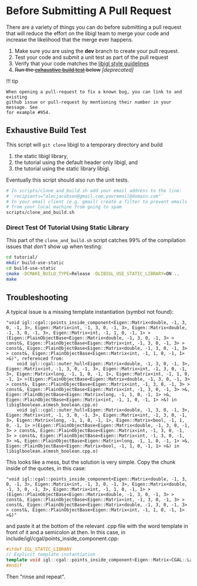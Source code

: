 # Before Submitting A Pull Request

There are a variety of things you can do before submitting a pull request that
will reduce the effort on the libigl team to merge your code and increase the
likelihood that the merge ever happens.

  1. Make sure you are using the **dev** branch to create your pull request.
  2. Test your code and submit a unit test as part of the pull request
  3. Verify that your code matches the [libigl style
  guidelines](style-guidelines.md)
  4. ~~Run the [exhaustive build test](#exhaustivebuildtest) below~~ *[deprecated]*

!!! tip

    When opening a pull-request to fix a known bug, you can link to and existing
    github issue or pull-request by mentioning their number in your message. See
    for example #954.

## Exhaustive Build Test

This script will `git clone` libigl to a temporary directory and build 

  1. the static libigl library, 
  2. the tutorial using the default header only libigl, and 
  3. the tutorial using the static library libigl.
  
Eventually this script should also run the unit tests.

```bash
# In scripts/clone_and_build.sh add your email address to the line:
# `recipients="alecjacobson@gmail.com,youremail@domain.com"`
# In your email client (e.g. gmail) create a filter to prevent emails 
# from your local machine from going to spam
scripts/clone_and_build.sh
```

### Direct Test Of Tutorial Using Static Library

This part of the `clone_and_build.sh` script catches 99% of the compilation
issues that _don't_ show up when testing:

```bash
cd tutorial/
mkdir build-use-static
cd build-use-static
cmake -DCMAKE_BUILD_TYPE=Release -DLIBIGL_USE_STATIC_LIBRARY=ON ..
make
```

## Troubleshooting

A typical issue is a missing template instantiation (symbol not found):

    "void igl::cgal::points_inside_component<Eigen::Matrix<double, -1, 3, 0, -1, 3>, Eigen::Matrix<int, -1, 3, 0, -1, 3>, Eigen::Matrix<double, -1, 3, 0, -1, 3>, Eigen::Matrix<int, -1, 1, 0, -1, 1> >(Eigen::PlainObjectBase<Eigen::Matrix<double, -1, 3, 0, -1, 3> > const&, Eigen::PlainObjectBase<Eigen::Matrix<int, -1, 3, 0, -1, 3> > const&, Eigen::PlainObjectBase<Eigen::Matrix<double, -1, 3, 0, -1, 3> > const&, Eigen::PlainObjectBase<Eigen::Matrix<int, -1, 1, 0, -1, 1> >&)", referenced from:
        void igl::cgal::outer_hull<Eigen::Matrix<double, -1, 3, 0, -1, 3>, Eigen::Matrix<int, -1, 3, 0, -1, 3>, Eigen::Matrix<int, -1, 3, 0, -1, 3>, Eigen::Matrix<long, -1, 1, 0, -1, 1>, Eigen::Matrix<int, -1, 1, 0, -1, 1> >(Eigen::PlainObjectBase<Eigen::Matrix<double, -1, 3, 0, -1, 3> > const&, Eigen::PlainObjectBase<Eigen::Matrix<int, -1, 3, 0, -1, 3> > const&, Eigen::PlainObjectBase<Eigen::Matrix<int, -1, 3, 0, -1, 3> >&, Eigen::PlainObjectBase<Eigen::Matrix<long, -1, 1, 0, -1, 1> >&, Eigen::PlainObjectBase<Eigen::Matrix<int, -1, 1, 0, -1, 1> >&) in libiglboolean.a(mesh_boolean.cpp.o)
        void igl::cgal::outer_hull<Eigen::Matrix<double, -1, 3, 0, -1, 3>, Eigen::Matrix<int, -1, 3, 0, -1, 3>, Eigen::Matrix<int, -1, 3, 0, -1, 3>, Eigen::Matrix<long, -1, 1, 0, -1, 1>, Eigen::Matrix<bool, -1, 1, 0, -1, 1> >(Eigen::PlainObjectBase<Eigen::Matrix<double, -1, 3, 0, -1, 3> > const&, Eigen::PlainObjectBase<Eigen::Matrix<int, -1, 3, 0, -1, 3> > const&, Eigen::PlainObjectBase<Eigen::Matrix<int, -1, 3, 0, -1, 3> >&, Eigen::PlainObjectBase<Eigen::Matrix<long, -1, 1, 0, -1, 1> >&, Eigen::PlainObjectBase<Eigen::Matrix<bool, -1, 1, 0, -1, 1> >&) in libiglboolean.a(mesh_boolean.cpp.o)

This looks like a mess, but the solution is very simple. Copy the chunk inside of the quotes, in this case:

    "void igl::cgal::points_inside_component<Eigen::Matrix<double, -1, 3, 0, -1, 3>, Eigen::Matrix<int, -1, 3, 0, -1, 3>, Eigen::Matrix<double, -1, 3, 0, -1, 3>, Eigen::Matrix<int, -1, 1, 0, -1, 1> >(Eigen::PlainObjectBase<Eigen::Matrix<double, -1, 3, 0, -1, 3> > const&, Eigen::PlainObjectBase<Eigen::Matrix<int, -1, 3, 0, -1, 3> > const&, Eigen::PlainObjectBase<Eigen::Matrix<double, -1, 3, 0, -1, 3> > const&, Eigen::PlainObjectBase<Eigen::Matrix<int, -1, 1, 0, -1, 1> >&)"

and paste it at the bottom of the relevant .cpp file with the word template in front of it and a semicolon at then. In this case, in include/igl/cgal/points_inside_component.cpp:

```cpp
#ifdef IGL_STATIC_LIBRARY
// Explicit template instantiation
template void igl::cgal::points_inside_component<Eigen::Matrix<CGAL::Lazy_exact_nt<CGAL::Gmpq>, -1, 3, 0, -1, 3>, Eigen::Matrix<int, -1, 3, 0, -1, 3>, Eigen::Matrix<CGAL::Lazy_exact_nt<CGAL::Gmpq>, -1, 3, 0, -1, 3>, Eigen::Matrix<int, -1, 1, 0, -1, 1> >(Eigen::PlainObjectBase<Eigen::Matrix<CGAL::Lazy_exact_nt<CGAL::Gmpq>, -1, 3, 0, -1, 3> > const&, Eigen::PlainObjectBase<Eigen::Matrix<int, -1, 3, 0, -1, 3> > const&, Eigen::PlainObjectBase<Eigen::Matrix<CGAL::Lazy_exact_nt<CGAL::Gmpq>, -1, 3, 0, -1, 3> > const&, Eigen::PlainObjectBase<Eigen::Matrix<int, -1, 1, 0, -1, 1> >&);
#endif
```

Then "rinse and repeat".
